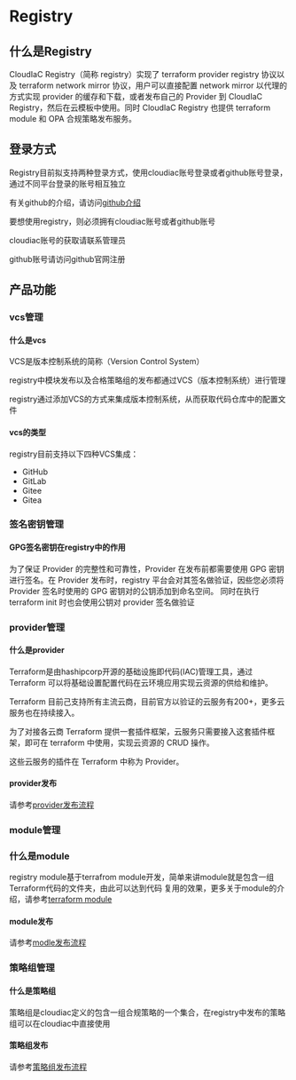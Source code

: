 # Registry

## 什么是Registry

CloudIaC Registry（简称 registry）实现了 terraform provider registry 协议以及 terraform network mirror 协议，用户可以直接配置 network mirror 以代理的方式实现 provider 的缓存和下载，或者发布自己的 Provider 到 CloudIaC Registry，然后在云模板中使用。同时 CloudIaC Registry 也提供 terraform module 和 OPA 合规策略发布服务。

## 登录方式
Registry目前拟支持两种登录方式，使用cloudiac账号登录或者github账号登录，通过不同平台登录的账号相互独立

有关github的介绍，请访问[github介绍](https://github.com/about)

要想使用registry，则必须拥有cloudiac账号或者github账号

cloudiac账号的获取请联系管理员

github账号请访问github官网注册


## 产品功能
### vcs管理
#### 什么是vcs

VCS是版本控制系统的简称（Version Control System）

registry中模块发布以及合格策略组的发布都通过VCS（版本控制系统）进行管理

registry通过添加VCS的方式来集成版本控制系统，从而获取代码仓库中的配置文件

#### vcs的类型

registry目前支持以下四种VCS集成：

- GitHub
- GitLab
- Gitee
- Gitea

### 签名密钥管理
#### GPG签名密钥在registry中的作用

为了保证 Provider 的完整性和可靠性，Provider 在发布前都需要使用 GPG 密钥进行签名。在 Provider 发布时，registry 平台会对其签名做验证，因些您必须将 Provider 签名时使用的 GPG 密钥对的公钥添加到命名空间。 同时在执行 terraform init 时也会使用公钥对 provider 签名做验证

### provider管理
#### 什么是provider
Terraform是由hashipcorp开源的基础设施即代码(IAC)管理工具，通过 Terraform 可以将基础设置配置代码在云环境应用实现云资源的供给和维护。

Terraform 目前己支持所有主流云商，目前官方以验证的云服务有200+，更多云服务也在持续接入。

为了对接各云商 Terraform 提供一套插件框架，云服务只需要接入这套插件框架，即可在 terraform 中使用，实现云资源的 CRUD 操作。

这些云服务的插件在 Terraform 中称为 Provider。
#### provider发布

请参考[provider发布流程](/tutorials/mkdocs/cases/provider-publish.md)

### module管理
### 什么是module

registry module基于terrafrom module开发，简单来讲module就是包含一组Terraform代码的文件夹，由此可以达到代码
复用的效果，更多关于module的介绍，请参考[terraform module](https://www.terraform.io/language/modules)

#### module发布

请参考[modle发布流程](/tutorials/mkdocs/cases/module-publish.md)

### 策略组管理
#### 什么是策略组

策略组是cloudiac定义的包含一组合规策略的一个集合，在registry中发布的策略组可以在cloudiac中直接使用

#### 策略组发布

请参考[策略组发布流程](/tutorials/mkdocs/cases/policy-group-publish.md)
